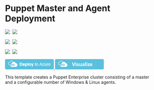 # Puppet Master and Agent Deployment

<IMG SRC="https://azbotstorage.blob.core.windows.net/badges/puppet-enterprise-cluster/PublicLastTestDate.svg" />&nbsp;
<IMG SRC="https://azbotstorage.blob.core.windows.net/badges/puppet-enterprise-cluster/PublicDeployment.svg" />&nbsp;

<IMG SRC="https://azbotstorage.blob.core.windows.net/badges/puppet-enterprise-cluster/FairfaxLastTestDate.svg" />&nbsp;
<IMG SRC="https://azbotstorage.blob.core.windows.net/badges/puppet-enterprise-cluster/FairfaxDeployment.svg" />&nbsp;

<IMG SRC="https://azbotstorage.blob.core.windows.net/badges/puppet-enterprise-cluster/BestPracticeResult.svg" />&nbsp;
<IMG SRC="https://azbotstorage.blob.core.windows.net/badges/puppet-enterprise-cluster/CredScanResult.svg" />&nbsp;

<a href="https://portal.azure.com/#create/Microsoft.Template/uri/https%3A%2F%2Fraw.githubusercontent.com%2Fkenazk%2Fazure-quickstart-templates%2Fmaster%2Fpuppet-enterprise-cluster%2Fazuredeploy.json" target="_blank">
    <img src="https://raw.githubusercontent.com/Azure/azure-quickstart-templates/master/1-CONTRIBUTION-GUIDE/images/deploytoazure.png"/>
</a>

<a href="http://armviz.io/#/?load=https%3A%2F%2Fraw.githubusercontent.com%2Fkenazk%2Fazure-quickstart-templates%2Fmaster%2Fpuppet-enterprise-cluster%2Fazuredeploy.json" target="_blank">
    <img src="https://raw.githubusercontent.com/Azure/azure-quickstart-templates/master/1-CONTRIBUTION-GUIDE/images/visualizebutton.png"/>
</a>

This template creates a Puppet Enterprise cluster consisting of a master and a configurable number of Windows & Linux agents.
